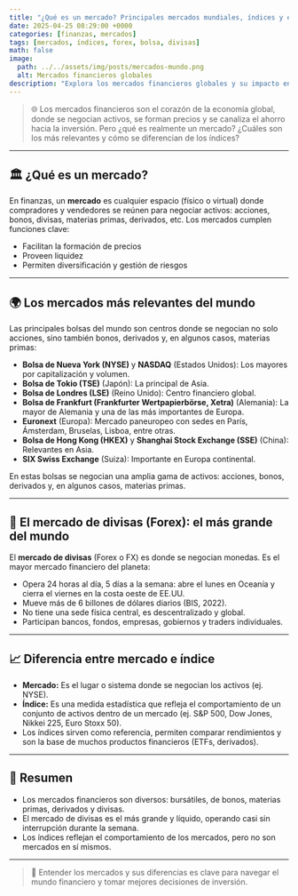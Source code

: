 ```yaml
---
title: "¿Qué es un mercado? Principales mercados mundiales, índices y el papel del mercado de divisas"
date: 2025-04-25 08:29:00 +0000
categories: [finanzas, mercados]
tags: [mercados, índices, forex, bolsa, divisas]
math: false
image:
  path: ../../assets/img/posts/mercados-mundo.png
  alt: Mercados financieros globales
description: "Explora los mercados financieros globales y su impacto en la economía mundial."
---
```


> 🌐 Los mercados financieros son el corazón de la economía global, donde se negocian activos, se forman precios y se canaliza el ahorro hacia la inversión. Pero ¿qué es realmente un mercado? ¿Cuáles son los más relevantes y cómo se diferencian de los índices?

---

## 🏛️ ¿Qué es un mercado?

En finanzas, un **mercado** es cualquier espacio (físico o virtual) donde compradores y vendedores se reúnen para negociar activos: acciones, bonos, divisas, materias primas, derivados, etc. Los mercados cumplen funciones clave:
- Facilitan la formación de precios
- Proveen liquidez
- Permiten diversificación y gestión de riesgos

---

## 🌍 Los mercados más relevantes del mundo

Las principales bolsas del mundo son centros donde se negocian no solo acciones, sino también bonos, derivados y, en algunos casos, materias primas:

- **Bolsa de Nueva York (NYSE)** y **NASDAQ** (Estados Unidos): Los mayores por capitalización y volumen.
- **Bolsa de Tokio (TSE)** (Japón): La principal de Asia.
- **Bolsa de Londres (LSE)** (Reino Unido): Centro financiero global.
- **Bolsa de Frankfurt (Frankfurter Wertpapierbörse, Xetra)** (Alemania): La mayor de Alemania y una de las más importantes de Europa.
- **Euronext** (Europa): Mercado paneuropeo con sedes en París, Ámsterdam, Bruselas, Lisboa, entre otras.
- **Bolsa de Hong Kong (HKEX)** y **Shanghai Stock Exchange (SSE)** (China): Relevantes en Asia.
- **SIX Swiss Exchange** (Suiza): Importante en Europa continental.

En estas bolsas se negocian una amplia gama de activos: acciones, bonos, derivados y, en algunos casos, materias primas.

---

## 💱 El mercado de divisas (Forex): el más grande del mundo

El **mercado de divisas** (Forex o FX) es donde se negocian monedas. Es el mayor mercado financiero del planeta:
- Opera 24 horas al día, 5 días a la semana: abre el lunes en Oceanía y cierra el viernes en la costa oeste de EE.UU.
- Mueve más de 6 billones de dólares diarios (BIS, 2022).
- No tiene una sede física central, es descentralizado y global.
- Participan bancos, fondos, empresas, gobiernos y traders individuales.

---

## 📈 Diferencia entre mercado e índice

- **Mercado:** Es el lugar o sistema donde se negocian los activos (ej. NYSE).
- **Índice:** Es una medida estadística que refleja el comportamiento de un conjunto de activos dentro de un mercado (ej. S&P 500, Dow Jones, Nikkei 225, Euro Stoxx 50).
- Los índices sirven como referencia, permiten comparar rendimientos y son la base de muchos productos financieros (ETFs, derivados).

---

## 📝 Resumen

- Los mercados financieros son diversos: bursátiles, de bonos, materias primas, derivados y divisas.
- El mercado de divisas es el más grande y líquido, operando casi sin interrupción durante la semana.
- Los índices reflejan el comportamiento de los mercados, pero no son mercados en sí mismos.

---

> 💬 Entender los mercados y sus diferencias es clave para navegar el mundo financiero y tomar mejores decisiones de inversión.
